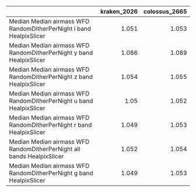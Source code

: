 |                                                                        |   kraken_2026 |   colossus_2665 |
|:-----------------------------------------------------------------------|--------------:|----------------:|
| Median Median airmass WFD RandomDitherPerNight i band HealpixSlicer    |         1.051 |           1.053 |
| Median Median airmass WFD RandomDitherPerNight y band HealpixSlicer    |         1.086 |           1.089 |
| Median Median airmass WFD RandomDitherPerNight z band HealpixSlicer    |         1.054 |           1.055 |
| Median Median airmass WFD RandomDitherPerNight u band HealpixSlicer    |         1.05  |           1.052 |
| Median Median airmass WFD RandomDitherPerNight r band HealpixSlicer    |         1.049 |           1.053 |
| Median Median airmass WFD RandomDitherPerNight all bands HealpixSlicer |         1.052 |           1.054 |
| Median Median airmass WFD RandomDitherPerNight g band HealpixSlicer    |         1.049 |           1.053 |
